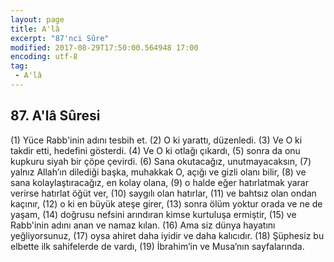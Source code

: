 ```yaml
---
layout: page
title: A'lâ
excerpt: "87'nci Sûre"
modified: 2017-08-29T17:50:00.564948 17:00
encoding: utf-8
tag: 
 - A'lâ
---
```


## 87. A'lâ Sûresi

(1) Yüce Rabb'inin adını tesbih et.
(2) O ki yarattı, düzenledi.
(3) Ve O ki takdir etti, hedefini gösterdi.
(4) Ve O ki otlağı çıkardı,
(5) sonra da onu kupkuru siyah bir çöpe çevirdi.
(6) Sana okutacağız, unutmayacaksın,
(7) yalnız Allah’ın dilediği başka, muhakkak O, açığı ve gizli olanı bilir,
(8) ve sana kolaylaştıracağız, en kolay olana, 
(9) o halde eğer hatırlatmak yarar verirse hatırlat öğüt ver,
(10) saygılı olan hatırlar,
(11) ve bahtsız olan ondan kaçınır,
(12) o ki en büyük ateşe girer,
(13) sonra ölüm yoktur orada ve ne de yaşam,
(14) doğrusu nefsini arındıran kimse kurtuluşa ermiştir,
(15) ve Rabb'inin adını anan ve namaz kılan.
(16) Ama siz dünya hayatını yeğliyorsunuz, 
(17) oysa ahiret daha iyidir ve daha kalıcıdır.
(18) Şüphesiz bu elbette ilk sahifelerde de vardı, 
(19) İbrahim’in ve Musa’nın sayfalarında.
